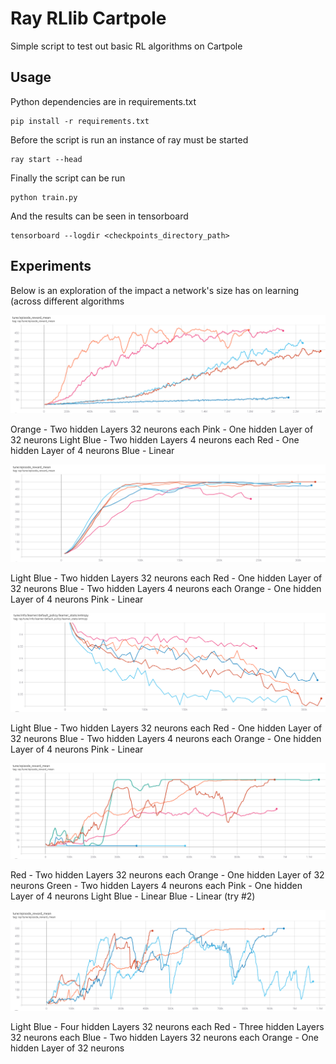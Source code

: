 # Ray RLlib Cartpole

Simple script to test out basic RL algorithms on Cartpole

## Usage

Python dependencies are in requirements.txt

```
pip install -r requirements.txt
```

Before the script is run an instance of ray must be started

```
ray start --head
```

Finally the script can be run

```
python train.py
```

And the results can be seen in tensorboard 

```
tensorboard --logdir <checkpoints_directory_path>
```

## Experiments

Below is an exploration of the impact a network's size has on learning (across different algorithms

![PG](Plots/PG_mean_reward.png)

Orange - Two hidden Layers 32 neurons each
Pink - One hidden Layer of 32 neurons
Light Blue - Two hidden Layers 4 neurons each
Red - One hidden Layer of 4 neurons
Blue - Linear

![PPO](Plots/PPO_mean_reward.png)

Light Blue - Two hidden Layers 32 neurons each
Red - One hidden Layer of 32 neurons
Blue - Two hidden Layers 4 neurons each
Orange - One hidden Layer of 4 neurons
Pink - Linear

![PPO Entropy](Plots/PPO_entropy.png)

Light Blue - Two hidden Layers 32 neurons each
Red - One hidden Layer of 32 neurons
Blue - Two hidden Layers 4 neurons each
Orange - One hidden Layer of 4 neurons
Pink - Linear

![DQN](Plots/DQN_mean_reward.png)

Red - Two hidden Layers 32 neurons each
Orange - One hidden Layer of 32 neurons
Green - Two hidden Layers 4 neurons each
Pink - One hidden Layer of 4 neurons
Light Blue - Linear
Blue - Linear (try #2)

![DQN Sizes](Plots/DQN_mean_reward_sizes.png)

Light Blue - Four hidden Layers 32 neurons each
Red - Three hidden Layers 32 neurons each
Blue - Two hidden Layers 32 neurons each
Orange - One hidden Layer of 32 neurons
